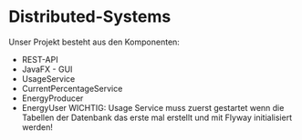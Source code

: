# Distributed-Systems

Unser Projekt besteht aus den Komponenten:
- REST-API
- JavaFX - GUI
- UsageService
- CurrentPercentageService
- EnergyProducer
- EnergyUser
WICHTIG: Usage Service muss zuerst gestartet wenn die Tabellen der Datenbank das erste mal erstellt und mit Flyway initialisiert werden!
